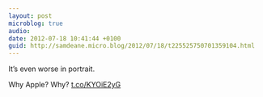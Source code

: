```yaml
---
layout: post
microblog: true
audio: 
date: 2012-07-18 10:41:44 +0100
guid: http://samdeane.micro.blog/2012/07/18/t225525750701359104.html
---
```

It’s even worse in portrait.

Why Apple? Why? [t.co/KYOiE2yG](http://t.co/KYOiE2yG)
